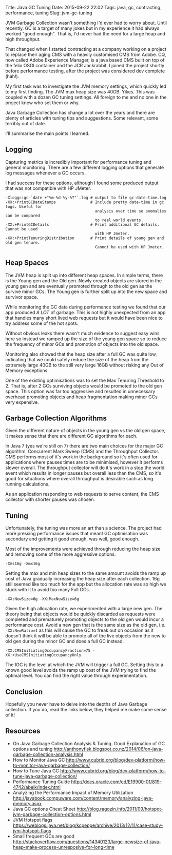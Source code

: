 Title: Java GC Tuning
Date: 2015-09-22 22:02
Tags: java, gc, contracting, performance, tuning
Slug: jvm-gc-tuning

JVM Garbage Collection wasn't something I'd ever had to worry about. Until recently. GC is a target of many jokes but in my experience it had always worked "good enough". That is, I'd never had the need for a large heap and high throughput.

That changed when I started contracting at a company working on a project to replace their aging CMS with a heavily customised CMS from Adobe. CQ, now called Adobe Experience Manager, is a java based CMS built on top of the felix OSGI container and the JCR Jackrabbit. I joined the project shortly before performance testing, after the project was considered dev complete (hah!).

My first task was to investigate the JVM memory settings, which quickly led to my first finding. The JVM max heap size was 40GB. Yikes. This was coupled with a dozen GC tuning settings. All foreign to me and no one in the project knew who set them or why.

Java Garbage Collection has change a lot over the years and there are plenty of articles with tuning tips and suggestions. Some relevant, some terribly out of date.

I'll summarise the main points I learned.

Logging
-------

Capturing metrics is incredibly important for performance tuning and general monitoring. There are a few different logging options that generate log messages whenever a GC occurs.

I had success for these options, although I found some produced output that was not compatible with HP JMeter.

    -Xloggc:gc-`date +"%m-%d-%y-%T"`.log # output to file gc-date-time.log
    -XX:+PrintGCDateStamps               # Include pretty date-time in gc logs. Useful for
                                           analysis over time so anomalies can be compared 
                                           to real world events.
    -XX:+PrintGCDetails                  # Print additional GC details. Cannot be used 
                                           with HP Jmeter.
    -XX:+PrintTenuringDistribution       # Print details of young gen and old gen tenure.
                                           Cannot be used with HP Jmeter.

Heap Spaces
-----------

The JVM heap is split up into different heap spaces. In simple terms, there is the Young gen and the Old gen. Newly created objects are stored in the young gen and are eventually promoted through to the old gen as the survive minor GCs. The Young gen is further split up into the new space and survivor space.

While monitoring the GC data during performance testing we found that our app produced *A LOT* of garbage. This is not highly unexpected from an app that handles many short lived web requests but it would have been nice to try address some of the hot spots. 

Without obvious leaks there wasn't much evidence to suggest easy wins here so instead we ramped up the size of the young gen space so to reduce the frequency of minor GCs and promotion of objects into the old space. 

Monitoring also showed that the heap size after a full GC was quite low, indicating that we could safely reduce the size of the heap from the extremely large 40GB to the still very large 16GB without risking any Out of Memory exceptions.

One of the existing optimisations was to set the Max Tenuring Threshold to 2. That is, after 2 GCs surviving objects would be promoted to the old gen space. This option was far too aggressive and resulted in unnecessary overhead promoting objects and heap fragmentation making minor GCs very expensive.

Garbage Collection Algorithms
-----------------------------

Given the different nature of objects in the young gen vs the old gen space, it makes sense that there are different GC algorithms for each.

In Java 7 (yes we're still on 7) there are two main choices for the major GC algorithm. Concurrent Mark Sweep (CMS) and the Throughput Collector. CMS performs most of it's work in the background so it's often used for applications where pauses times are to be minimised, however it performs slower overall. The throughput collector will do it's work in a stop the world event which results in longer pauses but overall less than the CMS, so it's good for situations where overall throughput is desirable such as long running calculations.

As an application responding to web requests to serve content, the CMS collector with shorter pauses was chosen.

Tuning
------

Unfortunately, the tuning was more an art than a science. The project had more pressing performance issues that meant GC optimisation was secondary and getting it good enough, was well, good enough.

Most of the improvements were achieved through reducing the heap size and removing some of the more aggressive options. 

    -Xms16g -Xmx16g

Setting the max and min heap sizes to the same amount avoids the ramp up cost of Java gradually increasing the heap size after each collection. 16g still seemed like too much for the app but the allocation rate was so high we stuck with it to avoid too many Full GCs.

    -XX:NewSize=6g -XX:MaxNewSize=6g

Given the high allocation rate, we experimented with a large new gen. The theory being that objects would be quickly discarded as requests were completed and prematurely promoting objects to the old gen would incur a performance cost. Avoid a new gen that is the same size as the old gen, i.e. `-XX:NewRatio=1` as this will cause the GC to freak out on occasion as it doesn't think it will be able to promote all of the live objects from the new to old gen during the minor GC and does a full GC instead.

    -XX:CMSInitiatingOccupancyFraction=75 -XX:+UseCMSInitiatingOccupancyOnly

The IOC is the level at which the JVM will trigger a full GC. Setting this to a known good level avoids the ramp up cost of the JVM trying to find the optimal level. You can find the right value through experimentation.

Conclusion
----------

Hopefully you never have to delve into the depths of Java Garbage collection. If you do, read the links below, they helped me make some sense of it!

Resources
---------

* On Java Garbage Collection Analysis & Tuning. Good Explanation of GC options and tuning <http://anthonyfisk.blogspot.co.nz/2014/06/on-java-garbage-collection-analysis.html>
* How to Monitor Java GC <http://www.cubrid.org/blog/dev-platform/how-to-monitor-java-garbage-collection/>
* How to Tune Java GC <http://www.cubrid.org/blog/dev-platform/how-to-tune-java-garbage-collection/>
* Performance Tuning Guide <http://docs.oracle.com/cd/E19900-01/819-4742/abeik/index.html>
* Analyzing the Performance Impact of Memory Utilization <http://javabook.compuware.com/content/memory/analyzing-java-memory.aspx>
* Java GC options Cheat Sheet <http://blog.ragozin.info/2011/09/hotspot-jvm-garbage-collection-options.html>
* JVM Hotspot flags <https://weblogs.java.net/blog/kcpeppe/archive/2013/12/11/case-study-jvm-hotspot-flags>
* Small frequent GCs are good <http://stackoverflow.com/questions/14340123/large-newsize-of-java-heap-make-process-unresposive-for-long-time>